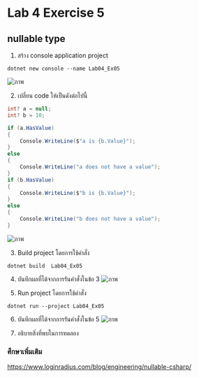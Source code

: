 # Lab 4 Exercise 5

## nullable type



1. สร้าง console application project

```
dotnet new console --name Lab04_Ex05
```
![ภาพ](https://github.com/AnchisaPhetnoi/03376836-OOP-2566-Lab-04/assets/144197034/d7d076d2-6695-4c40-b21a-4c4788ade1bd)

2. เปลี่ยน code ให้เป็นดังต่อไปนี้

```cs
int? a = null;
int? b = 10;

if (a.HasValue)
{
    Console.WriteLine($"a is {b.Value}");
}
else
{
    Console.WriteLine("a does not have a value");
}
if (b.HasValue)
{
    Console.WriteLine($"b is {b.Value}");
}
else
{
    Console.WriteLine("b does not have a value");
}
```
![ภาพ](https://github.com/AnchisaPhetnoi/03376836-OOP-2566-Lab-04/assets/144197034/46dac2e4-590d-4c44-a345-34dc9a28a312)

3. Build project โดยการใช้คำสั่ง

```
dotnet build  Lab04_Ex05
```

4. บันทึกผลที่ได้จากการรันคำสั่งในข้อ 3
![ภาพ](https://github.com/AnchisaPhetnoi/03376836-OOP-2566-Lab-04/assets/144197034/870b5d4f-2f49-47b4-810a-04c62781ad61)

5. Run project โดยการใช้คำสั่ง

```
dotnet run --project Lab04_Ex05
```

6. บันทึกผลที่ได้จากการรันคำสั่งในข้อ 5
![ภาพ](https://github.com/AnchisaPhetnoi/03376836-OOP-2566-Lab-04/assets/144197034/9883223c-0365-4b4b-87d7-c6cf41bc56a7)


7. อธิบายสิ่งที่พบในการทดลอง

### ศึกษาเพิ่มเติม

https://www.loginradius.com/blog/engineering/nullable-csharp/
